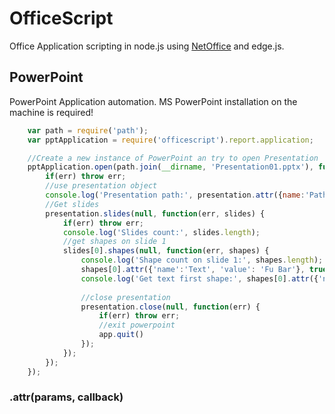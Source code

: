 # OfficeScript

Office Application scripting in node.js using [NetOffice](http://netoffice.codeplex.com/) and edge.js.


## PowerPoint

PowerPoint Application automation. MS PowerPoint installation on the machine is required!

```javascript
    var path = require('path');
    var pptApplication = require('officescript').report.application;

    //Create a new instance of PowerPoint an try to open Presentation
    pptApplication.open(path.join(__dirname, 'Presentation01.pptx'), function(err, presentation) {
        if(err) throw err;
        //use presentation object
        console.log('Presentation path:', presentation.attr({name:'Path'}, true));
        //Get slides
        presentation.slides(null, function(err, slides) {
            if(err) throw err;
            console.log('Slides count:', slides.length);
            //get shapes on slide 1
            slides[0].shapes(null, function(err, shapes) {
                console.log('Shape count on slide 1:', shapes.length);
                shapes[0].attr({'name':'Text', 'value': 'Fu Bar'}, true); //Set text value
                console.log('Get text first shape:', shapes[0].attr({'name':'Text'}, true));
                
                //close presentation
                presentation.close(null, function(err) {
                    if(err) throw err;
                    //exit powerpoint
                    app.quit()
                });
            });
        });
    });

```


### .attr(params, callback)





